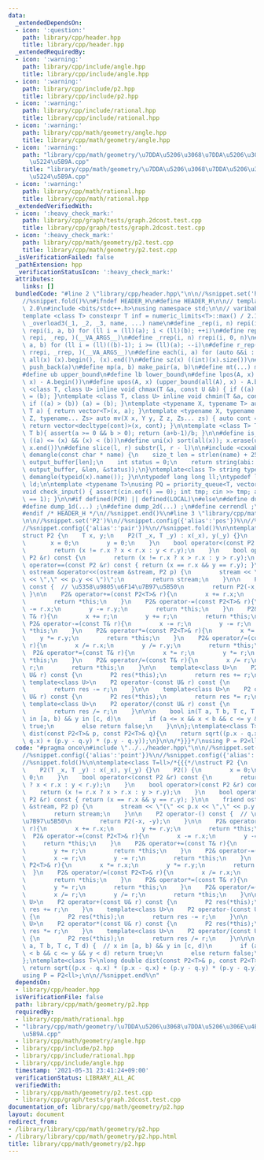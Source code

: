```yaml
---
data:
  _extendedDependsOn:
  - icon: ':question:'
    path: library/cpp/header.hpp
    title: library/cpp/header.hpp
  _extendedRequiredBy:
  - icon: ':warning:'
    path: library/cpp/include/angle.hpp
    title: library/cpp/include/angle.hpp
  - icon: ':warning:'
    path: library/cpp/include/p2.hpp
    title: library/cpp/include/p2.hpp
  - icon: ':warning:'
    path: library/cpp/include/rational.hpp
    title: library/cpp/include/rational.hpp
  - icon: ':warning:'
    path: library/cpp/math/geometry/angle.hpp
    title: library/cpp/math/geometry/angle.hpp
  - icon: ':warning:'
    path: "library/cpp/math/geometry/\u7DDA\u5206\u3068\u7DDA\u5206\u306E\u4EA4\u5DEE\
      \u5224\u5B9A.cpp"
    title: "library/cpp/math/geometry/\u7DDA\u5206\u3068\u7DDA\u5206\u306E\u4EA4\u5DEE\
      \u5224\u5B9A.cpp"
  - icon: ':warning:'
    path: library/cpp/math/rational.hpp
    title: library/cpp/math/rational.hpp
  _extendedVerifiedWith:
  - icon: ':heavy_check_mark:'
    path: library/cpp/graph/tests/graph.2dcost.test.cpp
    title: library/cpp/graph/tests/graph.2dcost.test.cpp
  - icon: ':heavy_check_mark:'
    path: library/cpp/math/geometry/p2.test.cpp
    title: library/cpp/math/geometry/p2.test.cpp
  _isVerificationFailed: false
  _pathExtension: hpp
  _verificationStatusIcon: ':heavy_check_mark:'
  attributes:
    links: []
  bundledCode: "#line 2 \"library/cpp/header.hpp\"\n\n//%snippet.set('header')%\n\
    //%snippet.fold()%\n#ifndef HEADER_H\n#define HEADER_H\n\n// template version\
    \ 2.0\n#include <bits/stdc++.h>\nusing namespace std;\n\n// varibable settings\n\
    template <class T> constexpr T inf = numeric_limits<T>::max() / 2.1;\n\n#define\
    \ _overload3(_1, _2, _3, name, ...) name\n#define _rep(i, n) repi(i, 0, n)\n#define\
    \ repi(i, a, b) for (ll i = (ll)(a); i < (ll)(b); ++i)\n#define rep(...) _overload3(__VA_ARGS__,\
    \ repi, _rep, )(__VA_ARGS__)\n#define _rrep(i, n) rrepi(i, 0, n)\n#define rrepi(i,\
    \ a, b) for (ll i = (ll)((b)-1); i >= (ll)(a); --i)\n#define r_rep(...) _overload3(__VA_ARGS__,\
    \ rrepi, _rrep, )(__VA_ARGS__)\n#define each(i, a) for (auto &&i : a)\n#define\
    \ all(x) (x).begin(), (x).end()\n#define sz(x) ((int)(x).size())\n#define pb(a)\
    \ push_back(a)\n#define mp(a, b) make_pair(a, b)\n#define mt(...) make_tuple(__VA_ARGS__)\n\
    #define ub upper_bound\n#define lb lower_bound\n#define lpos(A, x) (lower_bound(all(A),\
    \ x) - A.begin())\n#define upos(A, x) (upper_bound(all(A), x) - A.begin())\ntemplate\
    \ <class T, class U> inline void chmax(T &a, const U &b) { if ((a) < (b)) (a)\
    \ = (b); }\ntemplate <class T, class U> inline void chmin(T &a, const U &b) {\
    \ if ((a) > (b)) (a) = (b); }\ntemplate <typename X, typename T> auto mv(X x,\
    \ T a) { return vector<T>(x, a); }\ntemplate <typename X, typename Y, typename\
    \ Z, typename... Zs> auto mv(X x, Y y, Z z, Zs... zs) { auto cont = mv(y, z, zs...);\
    \ return vector<decltype(cont)>(x, cont); }\n\ntemplate <class T> T cdiv(T a,\
    \ T b){ assert(a >= 0 && b > 0); return (a+b-1)/b; }\n\n#define is_in(x, a, b)\
    \ ((a) <= (x) && (x) < (b))\n#define uni(x) sort(all(x)); x.erase(unique(all(x)),\
    \ x.end())\n#define slice(l, r) substr(l, r - l)\n\n#include <cxxabi.h>\nstring\
    \ demangle(const char * name) {\n    size_t len = strlen(name) + 256;\n    char\
    \ output_buffer[len];\n    int status = 0;\n    return string(abi::__cxa_demangle(name,\
    \ output_buffer, &len, &status));\n}\ntemplate<class T> string type(T x){ return\
    \ demangle(typeid(x).name()); }\n\ntypedef long long ll;\ntypedef long double\
    \ ld;\n\ntemplate <typename T>\nusing PQ = priority_queue<T, vector<T>, greater<T>>;\n\
    void check_input() { assert(cin.eof() == 0); int tmp; cin >> tmp; assert(cin.eof()\
    \ == 1); }\n\n#if defined(PCM) || defined(LOCAL)\n#else\n#define dump(...) ;\n\
    #define dump_1d(...) ;\n#define dump_2d(...) ;\n#define cerrendl ;\n#endif\n\n\
    #endif /* HEADER_H */\n//%snippet.end()%\n#line 3 \"library/cpp/math/geometry/p2.hpp\"\
    \n\n//%snippet.set('P2')%\n//%snippet.config({'alias':'pos'})%\n//%snippet.config({'alias':'point'})%\n\
    //%snippet.config({'alias':'pair'})%\n//%snippet.fold()%\n\ntemplate<class T=ll>/*{{{*/\n\
    struct P2 {\n    T x, y;\n    P2(T _x, T _y) : x(_x), y(_y) {}\n    P2() {\n \
    \       x = 0;\n        y = 0;\n    }\n    bool operator<(const P2 &r) const {\n\
    \        return (x != r.x ? x < r.x : y < r.y);\n    }\n    bool operator>(const\
    \ P2 &r) const {\n        return (x != r.x ? x > r.x : y > r.y);\n    }\n    bool\
    \ operator==(const P2 &r) const { return (x == r.x && y == r.y); }\n\n    friend\
    \ ostream &operator<<(ostream &stream, P2 p) {\n        stream << \"(\" << p.x\
    \ << \",\" << p.y << \")\";\n        return stream;\n    }\n\n    P2 operator-()\
    \ const {  // \u5358\u9805\u6F14\u7B97\u5B50\n        return P2(-x, -y);\n   \
    \ }\n\n    P2& operator+=(const P2<T>& r){\n        x += r.x;\n        y += r.y;\n\
    \        return *this;\n    }\n    P2& operator-=(const P2<T>& r){\n        x\
    \ -= r.x;\n        y -= r.y;\n        return *this;\n    }\n    P2& operator+=(const\
    \ T& r){\n        x += r;\n        y += r;\n        return *this;\n    }\n   \
    \ P2& operator-=(const T& r){\n        x -= r;\n        y -= r;\n        return\
    \ *this;\n    }\n    P2& operator*=(const P2<T>& r){\n        x *= r.x;\n    \
    \    y *= r.y;\n        return *this;\n    }\n    P2& operator/=(const P2<T>&\
    \ r){\n        x /= r.x;\n        y /= r.y;\n        return *this;\n    }\n  \
    \  P2& operator*=(const T& r){\n        x *= r;\n        y *= r;\n        return\
    \ *this;\n    }\n    P2& operator/=(const T& r){\n        x /= r;\n        y /=\
    \ r;\n        return *this;\n    }\n\n    template<class U>\n    P2 operator+(const\
    \ U& r) const {\n        P2 res(*this);\n        return res += r;\n    }\n   \
    \ template<class U>\n    P2 operator-(const U& r) const {\n        P2 res(*this);\n\
    \        return res -= r;\n    }\n\n    template<class U>\n    P2 operator*(const\
    \ U& r) const {\n        P2 res(*this);\n        return res *= r;\n    }\n   \
    \ template<class U>\n    P2 operator/(const U& r) const {\n        P2 res(*this);\n\
    \        return res /= r;\n    }\n\n\n    bool in(T a, T b, T c, T d) {  // x\
    \ in [a, b) && y in [c, d)\n        if (a <= x && x < b && c <= y && y < d) return\
    \ true;\n        else return false;\n    }\n\n};\ntemplate<class T>\nlong double\
    \ dist(const P2<T>& p, const P2<T>& q){\n    return sqrt((p.x - q.x) * (p.x -\
    \ q.x) + (p.y - q.y) * (p.y - q.y));\n}\n\n/*}}}*/\nusing P = P2<ll>;\n\n//%snippet.end%\n"
  code: "#pragma once\n#include \"../../header.hpp\"\n\n//%snippet.set('P2')%\n//%snippet.config({'alias':'pos'})%\n\
    //%snippet.config({'alias':'point'})%\n//%snippet.config({'alias':'pair'})%\n\
    //%snippet.fold()%\n\ntemplate<class T=ll>/*{{{*/\nstruct P2 {\n    T x, y;\n\
    \    P2(T _x, T _y) : x(_x), y(_y) {}\n    P2() {\n        x = 0;\n        y =\
    \ 0;\n    }\n    bool operator<(const P2 &r) const {\n        return (x != r.x\
    \ ? x < r.x : y < r.y);\n    }\n    bool operator>(const P2 &r) const {\n    \
    \    return (x != r.x ? x > r.x : y > r.y);\n    }\n    bool operator==(const\
    \ P2 &r) const { return (x == r.x && y == r.y); }\n\n    friend ostream &operator<<(ostream\
    \ &stream, P2 p) {\n        stream << \"(\" << p.x << \",\" << p.y << \")\";\n\
    \        return stream;\n    }\n\n    P2 operator-() const {  // \u5358\u9805\u6F14\
    \u7B97\u5B50\n        return P2(-x, -y);\n    }\n\n    P2& operator+=(const P2<T>&\
    \ r){\n        x += r.x;\n        y += r.y;\n        return *this;\n    }\n  \
    \  P2& operator-=(const P2<T>& r){\n        x -= r.x;\n        y -= r.y;\n   \
    \     return *this;\n    }\n    P2& operator+=(const T& r){\n        x += r;\n\
    \        y += r;\n        return *this;\n    }\n    P2& operator-=(const T& r){\n\
    \        x -= r;\n        y -= r;\n        return *this;\n    }\n    P2& operator*=(const\
    \ P2<T>& r){\n        x *= r.x;\n        y *= r.y;\n        return *this;\n  \
    \  }\n    P2& operator/=(const P2<T>& r){\n        x /= r.x;\n        y /= r.y;\n\
    \        return *this;\n    }\n    P2& operator*=(const T& r){\n        x *= r;\n\
    \        y *= r;\n        return *this;\n    }\n    P2& operator/=(const T& r){\n\
    \        x /= r;\n        y /= r;\n        return *this;\n    }\n\n    template<class\
    \ U>\n    P2 operator+(const U& r) const {\n        P2 res(*this);\n        return\
    \ res += r;\n    }\n    template<class U>\n    P2 operator-(const U& r) const\
    \ {\n        P2 res(*this);\n        return res -= r;\n    }\n\n    template<class\
    \ U>\n    P2 operator*(const U& r) const {\n        P2 res(*this);\n        return\
    \ res *= r;\n    }\n    template<class U>\n    P2 operator/(const U& r) const\
    \ {\n        P2 res(*this);\n        return res /= r;\n    }\n\n\n    bool in(T\
    \ a, T b, T c, T d) {  // x in [a, b) && y in [c, d)\n        if (a <= x && x\
    \ < b && c <= y && y < d) return true;\n        else return false;\n    }\n\n\
    };\ntemplate<class T>\nlong double dist(const P2<T>& p, const P2<T>& q){\n   \
    \ return sqrt((p.x - q.x) * (p.x - q.x) + (p.y - q.y) * (p.y - q.y));\n}\n\n/*}}}*/\n\
    using P = P2<ll>;\n\n//%snippet.end%\n"
  dependsOn:
  - library/cpp/header.hpp
  isVerificationFile: false
  path: library/cpp/math/geometry/p2.hpp
  requiredBy:
  - library/cpp/math/rational.hpp
  - "library/cpp/math/geometry/\u7DDA\u5206\u3068\u7DDA\u5206\u306E\u4EA4\u5DEE\u5224\
    \u5B9A.cpp"
  - library/cpp/math/geometry/angle.hpp
  - library/cpp/include/p2.hpp
  - library/cpp/include/rational.hpp
  - library/cpp/include/angle.hpp
  timestamp: '2021-05-31 23:41:24+09:00'
  verificationStatus: LIBRARY_ALL_AC
  verifiedWith:
  - library/cpp/math/geometry/p2.test.cpp
  - library/cpp/graph/tests/graph.2dcost.test.cpp
documentation_of: library/cpp/math/geometry/p2.hpp
layout: document
redirect_from:
- /library/library/cpp/math/geometry/p2.hpp
- /library/library/cpp/math/geometry/p2.hpp.html
title: library/cpp/math/geometry/p2.hpp
---
```

